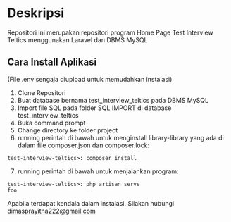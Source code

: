 # Deskripsi
Repositori ini merupakan repositori program Home Page Test Interview Teltics menggunakan Laravel dan DBMS MySQL

## Cara Install Aplikasi
(File .env sengaja diupload untuk memudahkan instalasi)
1. Clone Repositori
2. Buat database bernama test_interview_teltics pada DBMS MySQL
3. Import file SQL pada folder SQL IMPORT di database test_interview_teltics
4. Buka command prompt
5. Change directory ke folder project
6. running perintah di bawah untuk menginstall library-library yang ada di dalam file composer.json dan composer.lock:
```console
test-interview-teltics>: composer install
```
7. running perintah di bawah untuk menjalankan program:
```console
test-interview-teltics>: php artisan serve
foo
```

Apabila terdapat kendala dalam instalasi. Silakan hubungi dimasprayitna222@gmail.com
